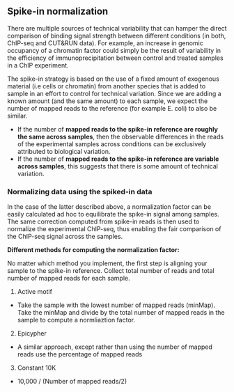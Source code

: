 ## Spike-in normalization

There are multiple sources of technical variability that can hamper the direct comparison of binding signal strength between different conditions (in both, ChIP-seq and CUT&RUN data). For example, an increase in genomic occupancy of a chromatin factor could simply be the result of variability in the efficiency of immunoprecipitation between control and treated samples in a ChIP experiment.

The spike-in strategy is based on the use of a fixed amount of exogenous material (i.e cells or chromatin) from another species that is added to sample in an effort to control for technical variation. Since we are adding a known amount (and the same amount) to each sample, we expect the number of mapped reads to the reference (for example E. coli) to also be similar.  

* If the number of **mapped reads to the spike-in reference are roughly the same across samples**, then the observable differences in the reads of the experimental samples across conditions can be exclusively attributed to biological variation. 
* If the number of **mapped reads to the spike-in reference are variable across samples**, this suggests that there is some amount of technical variation. 

### Normalizing data using the spiked-in data

In the case of the latter described above, a normalization factor can be easily calculated ad hoc to equilibrate the spike-in signal among samples. The same correction computed from spike-in reads is then used to normalize the experimental ChIP-seq, thus enabling the fair comparison of the ChIP-seq signal across the samples.

**Different methods for computing the normalization factor:**

No matter which method you implement, the first step is aligning your sample to the spike-in reference. Collect total number of reads and total number of mapped reads for each sample.

1. Active motif
- Take the sample with the lowest number of mapped reads (minMap). Take the minMap and divide by the total number of mapped reads in the sample to compute a normliaztion factor. 
2. Epicypher
- A similar approach, except rather than using the number of mapped reads use the percentage of mapped reads
3. Constant 10K
- 10,000 / (Number of mapped reads/2) 
